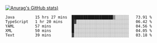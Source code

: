 [![Anurag's GitHub stats](https://github-readme-stats.vercel.app/api?username=Old-Camel&show_icons=true&theme=dark))](https://github.com/anuraghazra/github-readme-stats)
<!--START_SECTION:waka-->
```text
Java         15 hrs 27 mins  ██████████████████▒░░░░░░   73.91 % 
TypeScript   1 hr 20 mins    █▓░░░░░░░░░░░░░░░░░░░░░░░   06.42 % 
YAML         57 mins         █░░░░░░░░░░░░░░░░░░░░░░░░   04.56 % 
XML          50 mins         █░░░░░░░░░░░░░░░░░░░░░░░░   04.05 % 
Text         39 mins         ▓░░░░░░░░░░░░░░░░░░░░░░░░   03.18 % 
```
<!--END_SECTION:waka-->

